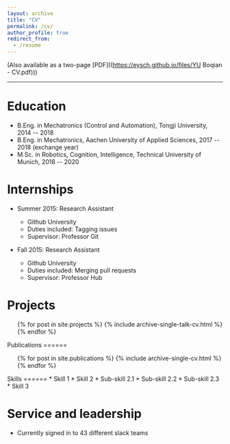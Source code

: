 ```yaml
---
layout: archive
title: "CV"
permalink: /cv/
author_profile: true
redirect_from:
  - /resume
---
```


(Also available as a two-page [PDF]((https://eysch.github.io/files/YU Boqian - CV.pdf)))

-------

Education
======
* B.Eng. in Mechatronics (Control and Automation), Tongji University, 2014 -- 2018
* B.Eng. in Mechatronics, Aachen University of Applied Sciences, 2017 -- 2018 (exchange year)
* M.Sc. in Robotics, Cognition, Intelligence, Technical University of Munich, 2018 -- 2020

Internships
======
* Summer 2015: Research Assistant
  * Github University
  * Duties included: Tagging issues
  * Supervisor: Professor Git

* Fall 2015: Research Assistant
  * Github University
  * Duties included: Merging pull requests
  * Supervisor: Professor Hub

Projects
======
<ul>{% for post in site.projects %}
  {% include archive-single-talk-cv.html %}
{% endfor %}</ul>
Publications
======
<ul>{% for post in site.publications %}
  {% include archive-single-cv.html %}
{% endfor %}</ul>
Skills
======
* Skill 1
* Skill 2
  * Sub-skill 2.1
  * Sub-skill 2.2
  * Sub-skill 2.3
* Skill 3

Service and leadership
======
* Currently signed in to 43 different slack teams
